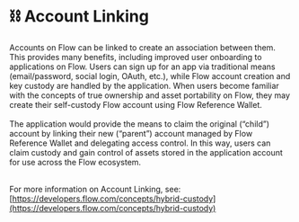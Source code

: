 # ⛓ Account Linking

Accounts on Flow can be linked to create an association between them. This provides many benefits, including improved user onboarding to applications on Flow. Users can sign up for an app via traditional means (email/password, social login, OAuth, etc.), while Flow account creation and key custody are handled by the application. When users become familiar with the concepts of true ownership and asset portability on Flow, they may create their self-custody Flow account using Flow Reference Wallet. \
\
The application would provide the means to claim the original (“child”) account by linking their new (“parent”) account managed by Flow Reference Wallet and delegating access control. In this way, users can claim custody and gain control of assets stored in the application account for use across the Flow ecosystem.

\
For more information on Account Linking, see: [https://developers.flow.com/concepts/hybrid-custody](https://developers.flow.com/concepts/hybrid-custody)

